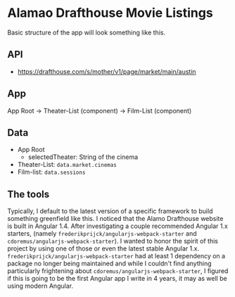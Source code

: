 # Alamao Drafthouse Movie Listings

Basic structure of the app will look something like this.

## API
- https://drafthouse.com/s/mother/v1/page/market/main/austin

## App

App Root
-> Theater-List (component)
-> Film-List (component)

## Data

- App Root
  - selectedTheater: String <id> of the cinema
- Theater-List: `data.market.cinemas`
- Film-list: `data.sessions`

## The tools

Typically, I default to the latest version of a specific framework to build something greenfield like this. I noticed that the Alamo Drafthouse website is built in Angular 1.4. After investigating a couple recommended Angular 1.x starters, (namely `frederikprijck/angularjs-webpack-starter` and `cdoremus/angularjs-webpack-starter`). I wanted to honor the spirit of this project by using one of those or even the latest stable Angular 1.x. `frederikprijck/angularjs-webpack-starter` had at least 1 dependency on a package no longer being maintained and while I couldn't find anything particularly frightening about `cdoremus/angularjs-webpack-starter`, I figured if this is going to be the first Angular app I write in 4 years, it may as well be using modern Angular.
